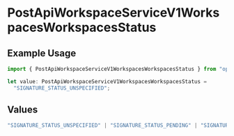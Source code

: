 # PostApiWorkspaceServiceV1WorkspacesWorkspacesStatus

## Example Usage

```typescript
import { PostApiWorkspaceServiceV1WorkspacesWorkspacesStatus } from "oppulence-backend-sdk/models/operations";

let value: PostApiWorkspaceServiceV1WorkspacesWorkspacesStatus =
  "SIGNATURE_STATUS_UNSPECIFIED";
```

## Values

```typescript
"SIGNATURE_STATUS_UNSPECIFIED" | "SIGNATURE_STATUS_PENDING" | "SIGNATURE_STATUS_SIGNED" | "SIGNATURE_STATUS_REJECTED" | "SIGNATURE_STATUS_EXPIRED" | "SIGNATURE_STATUS_REVOKED"
```